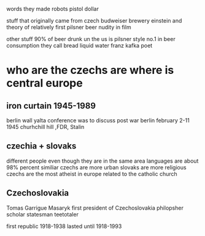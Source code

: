 
words they made
	robots 
	pistol 
	dollar

stuff that originally came from czech
	budweiser brewery
	einstein and theory of relatively 
	first pilsner beer
	nudity in film

other stuff 
	90% of beer drunk un the us is pilsner style
	no.1 in beer consumption
	they call bread liquid water 
	franz kafka poet

# who are the czechs are where is central europe

## iron curtain 1945-1989
berlin wall
yalta conference was to discuss post war berlin 
	february 2-11 1945
	churhchill hill ,FDR, Stalin

## czechia + slovaks
different people even though they are in the same area
languages are about 98% percent similiar
czechs are more urban
slovaks are more religious
czechs are the most atheist in europe
related to the catholic church


## Czechoslovakia
Tomas Garrigue Masaryk first president of Czechoslovakia
	philopsher
	scholar
	statesman
	teetotaler 

first republic 1918-1938
lasted until 1918-1993